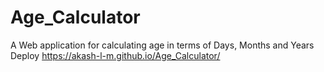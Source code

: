 # Age_Calculator
A Web application for calculating age in terms of Days, Months and Years <br/>
Deploy https://akash-l-m.github.io/Age_Calculator/
